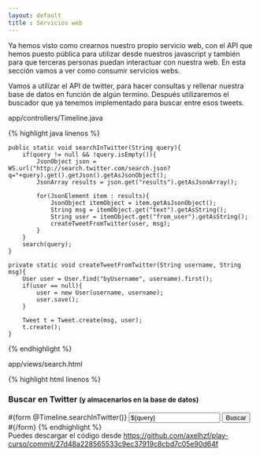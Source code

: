 ```yaml
---
layout: default
title : Servicios web
---
```


Ya hemos visto como crearnos nuestro propio servicio web, con el API que hemos puesto pública para utilizar desde nuestros javascript y también para que terceras personas puedan interactuar con nuestra web. En esta sección vamos a ver como consumir servicios webs.

Vamos a utilizar el API de twitter, para hacer consultas y rellenar nuestra base de datos en función de algún termino. Después utilizaremos el buscador que ya tenemos implementado para buscar entre esos tweets.


app/controllers/Timeline.java

{% highlight java linenos %}
    
	public static void searchInTwitter(String query){
		if(query != null && !query.isEmpty()){
			JsonObject json = WS.url("http://search.twitter.com/search.json?q="+query).get().getJson().getAsJsonObject();
			JsonArray results = json.get("results").getAsJsonArray();
			
			for(JsonElement item : results){
				JsonObject itemObject = item.getAsJsonObject();
				String msg = itemObject.get("text").getAsString();
				String user = itemObject.get("from_user").getAsString();
				createTweetFromTwitter(user, msg);
			}
		}
		search(query);
	}
	
	private static void createTweetFromTwitter(String username, String msg){
		User user = User.find("byUsername", username).first();
		if(user == null){
			user = new User(username, username);
			user.save();
		}
		
		Tweet t = Tweet.create(msg, user);
		t.create();
	}
{% endhighlight %}

app/views/search.html

{% highlight html linenos %}
<h3>Buscar en Twitter <small>(y almacenarlos en la base de datos)</small></h3>
#{form @Timeline.searchInTwitter()}
	<input type="text" name="query" value="${query}" class="xxlarge" placeholder="Busqueda""/>
	<input type="submit" class="btn primary" value="Buscar"/>
#{/form}
{% endhighlight %}


<div class="alert-message warning">
	Puedes descargar el código desde <a href="https://github.com/axelhzf/play-curso/commit/27d48a228565533c9ec37919c8cbd7c05e90d64f">https://github.com/axelhzf/play-curso/commit/27d48a228565533c9ec37919c8cbd7c05e90d64f</a>
</div>
